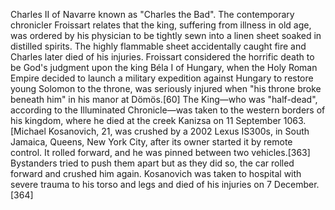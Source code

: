 Charles II of Navarre known as "Charles the Bad". The contemporary chronicler Froissart relates that the king, suffering from illness in old age, was ordered by his physician to be tightly sewn into a linen sheet soaked in distilled spirits. The highly flammable sheet accidentally caught fire and Charles later died of his injuries. Froissart considered the horrific death to be God's judgment upon the king
Béla I of Hungary, when the Holy Roman Empire decided to launch a military expedition against Hungary to restore young Solomon to the throne, was seriously injured when "his throne broke beneath him" in his manor at Dömös.[60] The King—who was "half-dead", according to the Illuminated Chronicle—was taken to the western borders of his kingdom, where he died at the creek Kanizsa on 11 September 1063.[Michael Kosanovich, 21, was crushed by a 2002 Lexus IS300s, in South Jamaica, Queens, New York City, after its owner started it by remote control. It rolled forward, and he was pinned between two vehicles.[363] Bystanders tried to push them apart but as they did so, the car rolled forward and crushed him again. Kosanovich was taken to hospital with severe trauma to his torso and legs and died of his injuries on 7 December.[364]